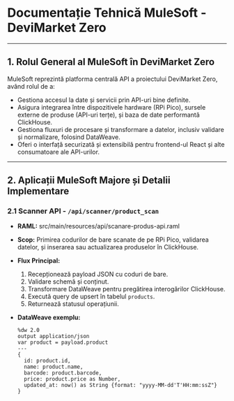 # Documentație Tehnică MuleSoft - DeviMarket Zero

---

## 1. Rolul General al MuleSoft în DeviMarket Zero

MuleSoft reprezintă platforma centrală API a proiectului DeviMarket Zero, având rolul de a:

- Gestiona accesul la date și servicii prin API-uri bine definite.
- Asigura integrarea între dispozitivele hardware (RPi Pico), sursele externe de produse (API-uri terțe), și baza de date performantă ClickHouse.
- Gestiona fluxuri de procesare și transformare a datelor, inclusiv validare și normalizare, folosind DataWeave.
- Oferi o interfață securizată și extensibilă pentru frontend-ul React și alte consumatoare ale API-urilor.

---

## 2. Aplicații MuleSoft Majore și Detalii Implementare

### 2.1 Scanner API - `/api/scanner/product_scan`

- **RAML:** src/main/resources/api/scanare-produs-api.raml
  
- **Scop:** Primirea codurilor de bare scanate de pe RPi Pico, validarea datelor, și inserarea sau actualizarea produselor în ClickHouse.

- **Flux Principal:**

  1. Recepționează payload JSON cu coduri de bare.
  2. Validare schemă și conținut.
  3. Transformare DataWeave pentru pregătirea interogărilor ClickHouse.
  4. Execută query de upsert în tabelul `products`.
  5. Returnează statusul operațiunii.

- **DataWeave exemplu:**

  ```dw
  %dw 2.0
  output application/json
  var product = payload.product
  ---
  {
    id: product.id,
    name: product.name,
    barcode: product.barcode,
    price: product.price as Number,
    updated_at: now() as String {format: "yyyy-MM-dd'T'HH:mm:ssZ"}
  }
